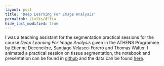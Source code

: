 ```yaml
---
layout: post
title: 'Deep Learning For Image Analysis'
permalink: /talks/dlfia
hide_last_modified: true
---
```




I was a teaching assistant for the segmentation practical sessions for the course *Deep Learning For Image Analysis* given in the ATHENS Programme by Etienne Decencière, Santiago Velasco-Forero and Thomas Walter. I animated a practical session on tissue segmentation, the notebook and presentation can be found in [github](https://github.com/ThomasWalter/DeepLearningForImageAnalysis) and the data can be found [here](/data/).